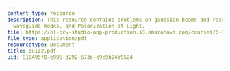```yaml
---
content_type: resource
description: This resource contains problems on gaussian beams and resonators, coupled
  waveguide modes, and Polarization of Light.
file: https://ol-ocw-studio-app-production.s3.amazonaws.com/courses/6-974-fundamentals-of-photonics-quantum-electronics-spring-2006/810495f8e996d292673ee9c9b24a9524_quiz2.pdf
file_type: application/pdf
resourcetype: Document
title: quiz2.pdf
uid: 810495f8-e996-d292-673e-e9c9b24a9524
---
```

